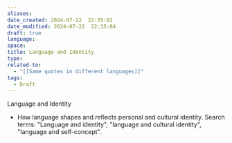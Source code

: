 ```yaml
---
aliases: 
date_created: 2024-07-22  22:35:02
date_modified: 2024-07-22  22:35:04
draft: true
language: 
space: 
title: Language and Identity
type: 
related-to:
  - "[[Same quotes in different languages]]"
tags:
  - Draft
---
```





Language and Identity
- How language shapes and reflects personal and cultural identity. Search terms: "Language and identity", "language and cultural identity", "language and self-concept".
